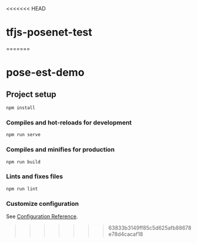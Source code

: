 <<<<<<< HEAD
# tfjs-posenet-test
=======
# pose-est-demo

## Project setup
```
npm install
```

### Compiles and hot-reloads for development
```
npm run serve
```

### Compiles and minifies for production
```
npm run build
```

### Lints and fixes files
```
npm run lint
```

### Customize configuration
See [Configuration Reference](https://cli.vuejs.org/config/).
>>>>>>> 63833b3149ff85c5d625afb88678e78d4cacaf18
